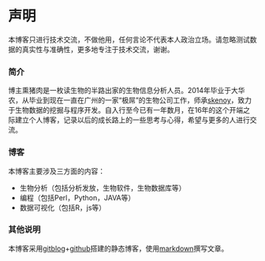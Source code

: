 <!--
author: biogpk
head: http://blog.biogpk.net/avatar.jpg
date: 2016-01-01
title: 启航
status: publish
summary: 随着新一年的到来，鄙人的博客也正式启用了。欢迎光临本博客。
-->

# 声明
本博客只进行技术交流，不做他用，任何言论不代表本人政治立场。请忽略测试数据的真实性与准确性，更多地专注于技术交流，谢谢。

### 简介
博主熏猪肉是一枚读生物的半路出家的生物信息分析人员。2014年毕业于大华农，从毕业到现在一直在广州的一家“极屌”的生物公司工作，师承[skenoy][1]，致力于生物数据的挖掘与程序开发。自入行至今已有一年数月，在16年的这个开端之际建立个人博客，记录以后的成长路上的一些思考与心得，希望与更多的人进行交流。

### 博客
本博客主要涉及三方面的内容：
- 生物分析（包括分析发放，生物软件，生物数据库等）
- 编程（包括Perl，Python，JAVA等）
- 数据可视化（包括R，js等）

### 其他说明
本博客采用[gitblog][2]+[github][3]搭建的静态博客，使用[markdown][4]撰写文章。

[1]: http://blog.csdn.net/skenoy
[2]: https://github.com/jockchou/gitblog
[3]: https://github.com/
[4]: https://github.com/othree/markdown-syntax-zhtw

